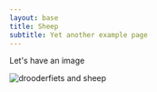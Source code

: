 ```yaml
---
layout: base
title: Sheep
subtitle: Yet another example page
---
```

Let's have an image

![drooderfiets and sheep](/examples/part-1/section-a/sheep.jpg)

